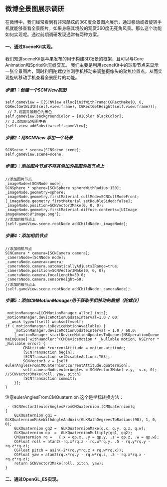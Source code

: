 ## 微博全景图展示调研

在微博中，我们经常看到有非常酷炫的360度全景图片展示，通过移动或者旋转手机就能够查看全景图片，如果身临其境般的观赏360度无死角风景。那么这个功能如何实现呢。通过前期调研发现通常有两种方案。

#### 一、通过SceneKit实现。
我们知道sceneKit是苹果发布的用于构建3D场景的框架，且可以与Core Animation和SpriteKit无缝交互。
我们主要是利用sceneKit中的球形节点来显示一张全景图片，同时利用陀螺仪监测手机移动来调整摄像头的聚焦位置点，从而实现旋转移动手机查看全景图片的功能。

##### 步骤1：创建一个SCNView视图
   
	self.gameView = [[SCNView alloc]initWithFrame:CGRectMake(0, 0, CGRectGetWidth(self.view.frame), CGRectGetHeight(self.view.frame))];
	 // 2.设置背景颜色为黑色
    self.gameView.backgroundColor = [UIColor blackColor];
    // 3.添加到父视图中去
    [self.view addSubview:self.gameView];
   
##### 步骤2：给SCNView 添加一个场景

	SCNScene * scene=[SCNScene scene];
    self.gameView.scene=scene;
	   
	  
##### 步骤3：添加图片节点不将其添加的视图的根节点上
    //添加图片节点
    _imageNode=[SCNNode node];
    SCNSphere * sphere=[SCNSphere sphereWithRadius:150];
    _imageNode.geometry=sphere;
    _imageNode.geometry.firstMaterial.cullMode=SCNCullModeFront;
    [_imageNode.geometry.firstMaterial setDoubleSided:false];
    _imageNode.position=SCNVector3Make(0, 0, 0);
    _imageNode.geometry.firstMaterial.diffuse.contents=[UIImage imageNamed:@"image.png"];
    //添加的根节点上
    [self.gameView.scene.rootNode addChildNode:_imageNode];
    
##### 步骤4：添加相机节点

    //添加相机节点
    SCNCamera * camera=[SCNCamera camera];
    _cameraNode=[SCNNode node];
    _cameraNode.camera=camera;
    _cameraNode.camera.automaticallyAdjustsZRange=true;
    _cameraNode.position=SCNVector3Make(0, 0, 0);
    _cameraNode.camera.focalLength=30.0;
    _cameraNode.camera.sensorHeight=60;
    //添加的根节点上
    [self.gameView.scene.rootNode addChildNode:_cameraNode];
    
##### 步骤5：添加CMMotionManager用于获取手机移动的数据（陀螺仪）

    _motionManager=[[CMMotionManager alloc] init];
    _motionManager.deviceMotionUpdateInterval=1.0 / 60;
     __weak typeof(self) weakself=self;
    if (_motionManager.isDeviceMotionAvailable) {
        _motionManager.deviceMotionUpdateInterval = 1.0 / 60.0;
        [_motionManager startDeviceMotionUpdatesToQueue:[NSOperationQueue mainQueue] withHandler:^(CMDeviceMotion * _Nullable motion, NSError * _Nullable error) {
            CMAttitude *currentAttitude = motion.attitude;
            [SCNTransaction begin];
            [SCNTransaction setDisableActions:YES];
            SCNVector3 v = [self eulerAnglesFromCMQuaternion:currentAttitude.quaternion];
            self.cameraNode.eulerAngles = SCNVector3Make( v.y, -v.x, 0); //SCNVector3Make(roll, yaw, pitch)
            [SCNTransaction commit];
        }];
    }
    
 注意eulerAnglesFromCMQuaternion 这个是坐标转换方法：
 
	 - (SCNVector3)eulerAnglesFromCMQuaternion:(CMQuaternion)q
	{
	    GLKQuaternion gq1 =  GLKQuaternionMakeWithAngleAndAxis(GLKMathDegreesToRadians(90), 1, 0, 0);
	    GLKQuaternion gq2 =  GLKQuaternionMake(q.x, q.y, q.z, q.w);
	    GLKQuaternion qp  =  GLKQuaternionMultiply(gq1, gq2);
	    CMQuaternion rq =   {.x = qp.x, .y = qp.y, .z = qp.z, .w = qp.w};
	    CGFloat roll = atan2(-rq.x*rq.z - rq.w*rq.y, .5 - rq.y*rq.y - rq.z*rq.z);
	    CGFloat pitch = asin(-2*(rq.y*rq.z + rq.w*rq.x));
	    CGFloat yaw = atan2(rq.x*rq.y - rq.w*rq.z, .5 - rq.x*rq.x - rq.z*rq.z);
	    return SCNVector3Make(roll, pitch, yaw);
	}


#### 二、通过OpenGL_ES实现。



